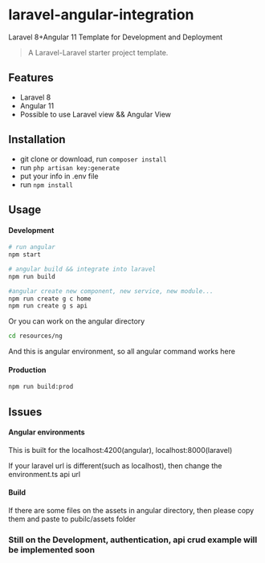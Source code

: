 # laravel-angular-integration
Laravel 8+Angular 11 Template for Development and Deployment

> A Laravel-Laravel starter project template.

## Features

- Laravel 8
- Angular 11
- Possible to use Laravel view && Angular View

## Installation
- git clone or download, run `composer install`
- run `php artisan key:generate`
- put your info in .env file
- run `npm install`

## Usage

#### Development

```bash
# run angular
npm start

# angular build && integrate into laravel
npm run build

#angular create new component, new service, new module...
npm run create g c home
npm run create g s api
```

Or you can work on the angular directory

```bash
cd resources/ng
```

And this is angular environment, so all angular command works here

#### Production

```bash
npm run build:prod
```

## Issues

#### Angular environments

This is built for the localhost:4200(angular), localhost:8000(laravel)

If your laravel url is different(such as localhost), then change the environment.ts api url 

#### Build

If there are some files on the assets in angular directory, then please copy them and paste to pubilc/assets folder


### Still on the Development, authentication, api crud example will be implemented soon